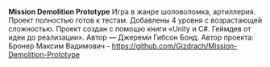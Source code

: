 **Mission Demolition Prototype**
Игра в жанре шоловоломка, артиллерия. 
Проект полностью готов к тестам. Добавлены 4 уровня с возрастающей сложностью. 
Проект создан с помощю книги «Unity и C#. Геймдев от идеи до реализации». Автор — Джереми Гибсон Бонд.
Автор проекта: Бронер Максим Вадимович - https://github.com/Gizdrach/Mission-Demolition-Prototype
